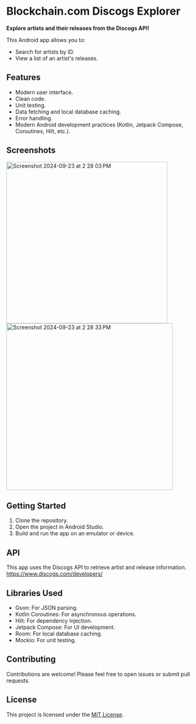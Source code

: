 # Blockchain.com Discogs Explorer

**Explore artists and their releases from the Discogs API!**

This Android app allows you to:

* Search for artists by ID.
* View a list of an artist's releases.

## Features

* Modern user interface.
* Clean code.
* Unit testing.
* Data fetching and local database caching.
* Error handling.
* Modern Android development practices (Kotlin, Jetpack Compose, Coroutines, Hilt, etc.).

## Screenshots

<img width="423" alt="Screenshot 2024-09-23 at 2 28 03 PM" src="https://github.com/user-attachments/assets/53e51b4e-72a7-4f8f-a4ea-f14ba6792a16">
<img width="437" alt="Screenshot 2024-09-23 at 2 28 33 PM" src="https://github.com/user-attachments/assets/5749092b-dd7c-42a7-80ed-db476c5e13a6">

## Getting Started

1. Clone the repository.
2. Open the project in Android Studio.
3. Build and run the app on an emulator or device.

## API

This app uses the Discogs API to retrieve artist and release information.
https://www.discogs.com/developers/

## Libraries Used

* Gson: For JSON parsing.
* Kotlin Coroutines: For asynchronous operations.
* Hilt: For dependency injection.
* Jetpack Compose: For UI development.
* Room: For local database caching.
* Mockio: For unit testing.

## Contributing

Contributions are welcome! Please feel free to open issues or submit pull requests.

## License

This project is licensed under the [MIT License](LICENSE).
